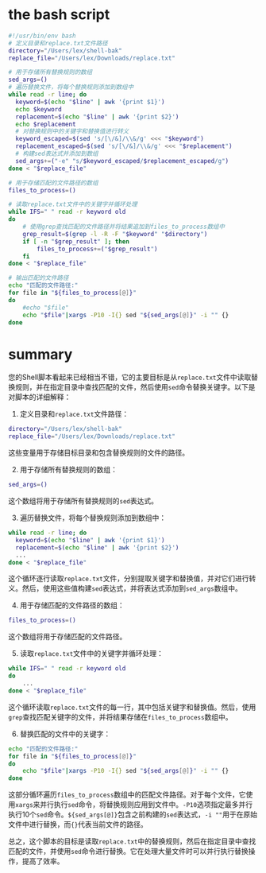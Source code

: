 # the bash script
```bash
#!/usr/bin/env bash
# 定义目录和replace.txt文件路径
directory="/Users/lex/shell-bak"
replace_file="/Users/lex/Downloads/replace.txt"

# 用于存储所有替换规则的数组
sed_args=()
# 遍历替换文件，将每个替换规则添加到数组中
while read -r line; do
  keyword=$(echo "$line" | awk '{print $1}')
  echo $keyword
  replacement=$(echo "$line" | awk '{print $2}')
  echo $replacement
  # 对替换规则中的关键字和替换值进行转义
  keyword_escaped=$(sed 's/[\/&]/\\&/g' <<< "$keyword")
  replacement_escaped=$(sed 's/[\/&]/\\&/g' <<< "$replacement")
  # 构建sed表达式并添加到数组
  sed_args+=("-e" "s/$keyword_escaped/$replacement_escaped/g")
done < "$replace_file"

# 用于存储匹配的文件路径的数组
files_to_process=()

# 读取replace.txt文件中的关键字并循环处理
while IFS=" " read -r keyword old
do
    # 使用grep查找匹配的文件路径并将结果追加到files_to_process数组中
    grep_result=$(grep -l -R -F "$keyword" "$directory")
    if [ -n "$grep_result" ]; then
        files_to_process+=("$grep_result")
    fi
done < "$replace_file"

# 输出匹配的文件路径
echo "匹配的文件路径:"
for file in "${files_to_process[@]}"
do
    #echo "$file"
    echo "$file"|xargs -P10 -I{} sed "${sed_args[@]}" -i "" {}
done
```

# summary 
您的Shell脚本看起来已经相当不错，它的主要目标是从`replace.txt`文件中读取替换规则，并在指定目录中查找匹配的文件，然后使用`sed`命令替换关键字。以下是对脚本的详细解释：

1. 定义目录和`replace.txt`文件路径：

```bash
directory="/Users/lex/shell-bak"
replace_file="/Users/lex/Downloads/replace.txt"
```

这些变量用于存储目标目录和包含替换规则的文件的路径。

2. 用于存储所有替换规则的数组：

```bash
sed_args=()
```

这个数组将用于存储所有替换规则的`sed`表达式。

3. 遍历替换文件，将每个替换规则添加到数组中：

```bash
while read -r line; do
  keyword=$(echo "$line" | awk '{print $1}')
  replacement=$(echo "$line" | awk '{print $2}')
  ...
done < "$replace_file"
```

这个循环逐行读取`replace.txt`文件，分别提取关键字和替换值，并对它们进行转义。然后，使用这些值构建`sed`表达式，并将表达式添加到`sed_args`数组中。

4. 用于存储匹配的文件路径的数组：

```bash
files_to_process=()
```

这个数组将用于存储匹配的文件路径。

5. 读取`replace.txt`文件中的关键字并循环处理：

```bash
while IFS=" " read -r keyword old
do
    ...
done < "$replace_file"
```

这个循环读取`replace.txt`文件的每一行，其中包括关键字和替换值。然后，使用`grep`查找匹配关键字的文件，并将结果存储在`files_to_process`数组中。

6. 替换匹配的文件中的关键字：

```bash
echo "匹配的文件路径:"
for file in "${files_to_process[@]}"
do
    echo "$file"|xargs -P10 -I{} sed "${sed_args[@]}" -i "" {}
done
```

这部分循环遍历`files_to_process`数组中的匹配文件路径。对于每个文件，它使用`xargs`来并行执行`sed`命令，将替换规则应用到文件中。`-P10`选项指定最多并行执行10个`sed`命令。`${sed_args[@]}`包含之前构建的`sed`表达式，`-i ""`用于在原始文件中进行替换，而`{}`代表当前文件的路径。

总之，这个脚本的目标是读取`replace.txt`中的替换规则，然后在指定目录中查找匹配的文件，并使用`sed`命令进行替换。它在处理大量文件时可以并行执行替换操作，提高了效率。

